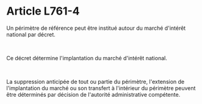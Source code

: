 # Article L761-4

<p>Un périmètre de référence peut être institué autour du marché d'intérêt national par décret.</p><p><br/></p><p>Ce décret détermine l'implantation du marché d'intérêt national.</p><p><br/></p><p>La suppression anticipée de tout ou partie du périmètre, l'extension de l'implantation du marché ou son transfert à l'intérieur du périmètre peuvent être déterminés par décision de l'autorité administrative compétente.</p>